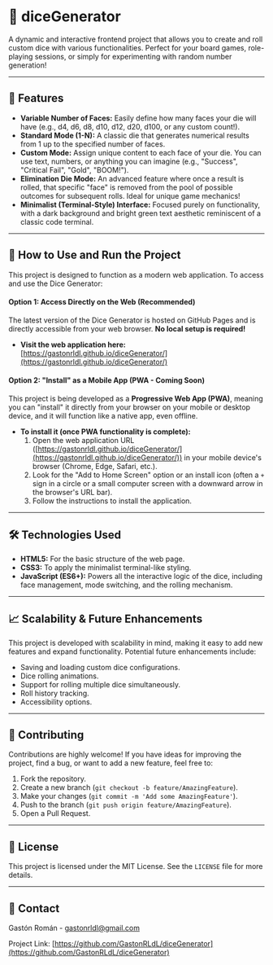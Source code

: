 # 🎲 diceGenerator

A dynamic and interactive frontend project that allows you to create and roll custom dice with various functionalities. Perfect for your board games, role-playing sessions, or simply for experimenting with random number generation!

---

## 🌟 Features

* **Variable Number of Faces:** Easily define how many faces your die will have (e.g., d4, d6, d8, d10, d12, d20, d100, or any custom count!).
* **Standard Mode (1-N):** A classic die that generates numerical results from 1 up to the specified number of faces.
* **Custom Mode:** Assign unique content to each face of your die. You can use text, numbers, or anything you can imagine (e.g., "Success", "Critical Fail", "Gold", "BOOM!").
* **Elimination Die Mode:** An advanced feature where once a result is rolled, that specific "face" is removed from the pool of possible outcomes for subsequent rolls. Ideal for unique game mechanics!
* **Minimalist (Terminal-Style) Interface:** Focused purely on functionality, with a dark background and bright green text aesthetic reminiscent of a classic code terminal.

---

## 🚀 How to Use and Run the Project

This project is designed to function as a modern web application. To access and use the Dice Generator:

#### Option 1: Access Directly on the Web (Recommended)

The latest version of the Dice Generator is hosted on GitHub Pages and is directly accessible from your web browser. **No local setup is required!**

* **Visit the web application here:** [https://gastonrldl.github.io/diceGenerator/](https://gastonrldl.github.io/diceGenerator/)

#### Option 2: "Install" as a Mobile App (PWA - Coming Soon)

This project is being developed as a **Progressive Web App (PWA)**, meaning you can "install" it directly from your browser on your mobile or desktop device, and it will function like a native app, even offline.

* **To install it (once PWA functionality is complete):**
    1.  Open the web application URL ([https://gastonrldl.github.io/diceGenerator/](https://gastonrldl.github.io/diceGenerator/)) in your mobile device's browser (Chrome, Edge, Safari, etc.).
    2.  Look for the "Add to Home Screen" option or an install icon (often a `+` sign in a circle or a small computer screen with a downward arrow in the browser's URL bar).
    3.  Follow the instructions to install the application.

---

## 🛠️ Technologies Used

* **HTML5:** For the basic structure of the web page.
* **CSS3:** To apply the minimalist terminal-like styling.
* **JavaScript (ES6+):** Powers all the interactive logic of the dice, including face management, mode switching, and the rolling mechanism.

---

## 📈 Scalability & Future Enhancements

This project is developed with scalability in mind, making it easy to add new features and expand functionality. Potential future enhancements include:

* Saving and loading custom dice configurations.
* Dice rolling animations.
* Support for rolling multiple dice simultaneously.
* Roll history tracking.
* Accessibility options.

---

## 🤝 Contributing

Contributions are highly welcome! If you have ideas for improving the project, find a bug, or want to add a new feature, feel free to:

1.  Fork the repository.
2.  Create a new branch (`git checkout -b feature/AmazingFeature`).
3.  Make your changes (`git commit -m 'Add some AmazingFeature'`).
4.  Push to the branch (`git push origin feature/AmazingFeature`).
5.  Open a Pull Request.

---

## 📄 License

This project is licensed under the MIT License. See the `LICENSE` file for more details.

---

## 📧 Contact

Gastón Román - [gastonrldl@gmail.com](mailto:gastonrldl@gmail.com)

Project Link: [https://github.com/GastonRLdL/diceGenerator](https://github.com/GastonRLdL/diceGenerator)
